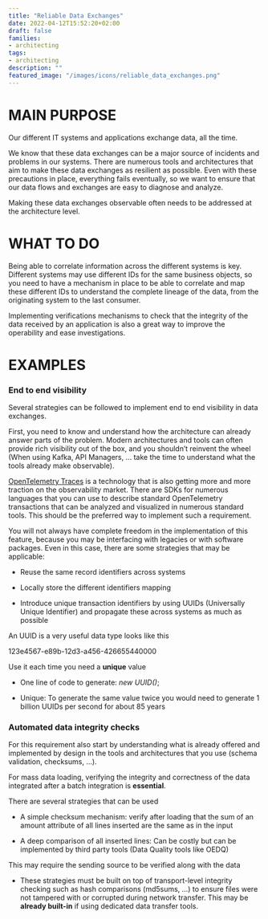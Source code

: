```yaml
---
title: "Reliable Data Exchanges"
date: 2022-04-12T15:52:20+02:00
draft: false
families:
- architecting
tags:
- architecting
description: ""
featured_image: "/images/icons/reliable_data_exchanges.png"
---
```


# MAIN PURPOSE

Our different IT systems and applications exchange data, all the time.

We know that these data exchanges can be a major source of incidents and problems in our systems. There are numerous tools and architectures that aim to make these data exchanges as resilient as possible. Even with these precautions in place, everything fails eventually, so we want to ensure that our data flows and exchanges are easy to diagnose and analyze.

Making these data exchanges observable often needs to be addressed at the architecture level.


# WHAT TO DO

Being able to correlate information across the different systems is key. Different systems may use different IDs for the same business objects, so you need to have a mechanism in place to be able to correlate and map these different IDs to understand the complete lineage of the data, from the originating system to the last consumer.

Implementing verifications mechanisms to check that the integrity of the data received by an application is also a great way to improve the operability and ease investigations.


# EXAMPLES

### End to end visibility

Several strategies can be followed to implement end to end visibility in data exchanges.

First, you need to know and understand how the architecture can already answer parts of the problem. Modern architectures and tools can often provide rich visibility out of the box, and you shouldn’t reinvent the wheel (When using Kafka, API Managers, … take the time to understand what the tools already make observable).


[OpenTelemetry Traces](https://opentelemetry.io/docs/reference/specification/overview/#tracing-signal) is a technology that is also getting more and more traction on the observability market. There are SDKs for numerous languages that you can use to describe standard OpenTelemetry transactions that can be analyzed and visualized in numerous standard tools. This should be the preferred way to implement such a requirement.

You will not always have complete freedom in the implementation of this feature, because you may be interfacing with legacies or with software packages. Even in this case, there are some strategies that may be applicable:

* Reuse the same record identifiers across systems

* Locally store the different identifiers mapping

* Introduce unique transaction identifiers by using UUIDs (Universally Unique Identifier) and propagate these across systems as much as possible

An UUID is a very useful data type looks like this

123e4567-e89b-12d3-a456-426655440000

Use it each time you need a **unique** value

* One line of code to generate: *new UUID()*;

* Unique: To generate the same value twice you would need to generate 1 billion UUIDs per second for about 85 years



### Automated data integrity checks

For this requirement also start by understanding what is already offered and implemented by design in the tools and architectures that you use (schema validation, checksums, ...).

For mass data loading, verifying the integrity and correctness of the data integrated after a batch integration is **essential**.

There are several strategies that can be used

* A simple checksum mechanism: verify after loading that the sum of an amount attribute of all lines inserted are the same as in the input

* A deep comparison of all inserted lines: Can be costly but can be implemented by third party tools (Data Quality tools like OEDQ)

This may require the sending source to be verified along with the data

* These strategies must be built on top of transport-level integrity checking such as hash comparisons (md5sums, …) to ensure files were not tampered with or corrupted during network transfer. This may be **already built-in** if using dedicated data transfer tools. 

 

 

 

 

 

